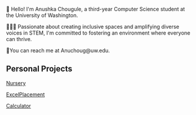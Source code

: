 <p>👋 Hello! I'm Anushka Chougule, a third-year Computer Science student at the University of Washington.</p>
<p>👩🏽‍💻 Passionate about creating inclusive spaces and amplifying diverse voices in STEM, I'm committed to fostering an environment where everyone can thrive.</p>
<p>🤝You can reach me at Anuchoug@uw.edu.</p>

<h2>Personal Projects</h2>
<p><a href="https://github.com/Anushka23ja/Nursery">Nursery</a></p> 
<p><a href="https://github.com/Anushka23ja/ExcelPlacement">ExcelPlacement </a></p>
<p><a href="https://github.com/Anushka23ja/Calculator">Calculator</a></p>



<!--
**Anushka23ja/Anushka23ja** is a ✨ _special_ ✨ repository because its `README.md` (this file) appears on your GitHub profile.

Here are some ideas to get you started:

- 🔭 I’m currently working on ...
- 🌱 I’m currently learning ...
- 👯 I’m looking to collaborate on ...
- 🤔 I’m looking for help with ...
- 💬 Ask me about ...
- 📫 How to reach me: ...
- 😄 Pronouns: ...
- ⚡ Fun fact: ...
-->
